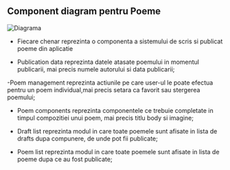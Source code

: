 ## Component diagram pentru Poeme
![Diagrama](https://github.com/NacuAndrei/Poems_App/assets/61271003/97a57ff6-6b4a-4b8b-a7aa-d7e19214d01d)


- Fiecare chenar reprezinta o componenta a sistemului de scris si publicat poeme din aplicatie

- Publication data reprezinta datele atasate poemului in momentul publicarii, mai precis numele autorului si data publicarii;
  
-Poem management reprezinta actiunile pe care user-ul le poate efectua pentru un poem individual,mai precis setara ca favorit sau stergerea poemului;
  
- Poem components reprezinta componentele ce trebuie completate in timpul compozitiei unui poem, mai precis titlu body si imagine;
  
- Draft list reprezinta modul in care toate poemele sunt afisate in lista de drafts dupa compunere, de unde pot fii publicate;

 - Poem list reprezinta modul in care toate poemele sunt afisate in lista de poeme dupa ce au fost publicate;
  
